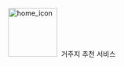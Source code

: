 <div style="display: inline;" alt="title">
    <img src="https://github.com/user-attachments/assets/f521acdb-4507-4aee-8abd-ac88f80318bb" alt="home_icon" width="100" height="100">&nbsp;
    <p style="display: inline;" width="100" height="100">거주지 추천 서비스</p>
</div>

